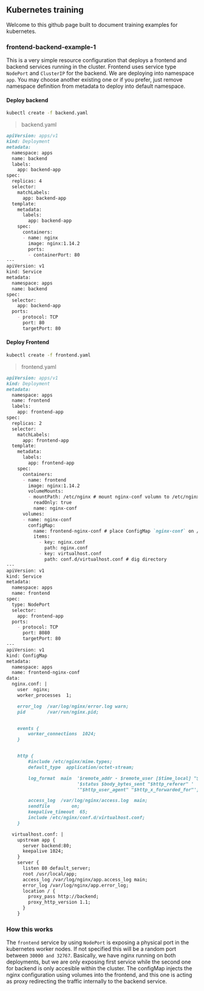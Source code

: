 ## Kubernetes training

Welcome to this github page built to document training examples for kubernetes.


### frontend-backend-example-1

This is a very simple resource configuration that deploys a frontend and backend services running in the cluster. Frontend uses service type `NodePort` and `ClusterIP` for the backend. We are deploying into namespace `app`. You may choose another existing one or if you prefer, just remove namespace definition from metadata to deploy into default namespace.

#### Deploy backend

```bash
kubectl create -f backend.yaml
```
> backend.yaml
```markdown
apiVersion: apps/v1
kind: Deployment
metadata:
  namespace: apps
  name: backend
  labels:
    app: backend-app
spec:
  replicas: 4
  selector:
    matchLabels:
      app: backend-app
  template:
    metadata:
      labels:
        app: backend-app
    spec:
      containers:
      - name: nginx
        image: nginx:1.14.2
        ports:
        - containerPort: 80
---
apiVersion: v1
kind: Service
metadata:
  namespace: apps
  name: backend
spec:
  selector:
    app: backend-app
  ports:
    - protocol: TCP
      port: 80
      targetPort: 80
```

#### Deploy Frontend

```bash
kubectl create -f frontend.yaml
```
> frontend.yaml
```markdown
apiVersion: apps/v1
kind: Deployment
metadata:
  namespace: apps
  name: frontend
  labels:
    app: frontend-app
spec:
  replicas: 2
  selector:
    matchLabels:
      app: frontend-app
  template:
    metadata:
      labels:
        app: frontend-app
    spec:
      containers:
      - name: frontend
        image: nginx:1.14.2
        volumeMounts:
        - mountPath: /etc/nginx # mount nginx-conf volumn to /etc/nginx
          readOnly: true
          name: nginx-conf
      volumes:
      - name: nginx-conf
        configMap:
          name: frontend-nginx-conf # place ConfigMap `nginx-conf` on /etc/nginx
          items:
            - key: nginx.conf
              path: nginx.conf
            - key: virtualhost.conf
              path: conf.d/virtualhost.conf # dig directory
---
apiVersion: v1
kind: Service
metadata:
  namespace: apps
  name: frontend
spec:
  type: NodePort
  selector:
    app: frontend-app
  ports:
    - protocol: TCP
      port: 8080
      targetPort: 80
---
apiVersion: v1
kind: ConfigMap
metadata:
  namespace: apps
  name: frontend-nginx-conf
data:
  nginx.conf: |
    user  nginx;
    worker_processes  1;

    error_log  /var/log/nginx/error.log warn;
    pid        /var/run/nginx.pid;


    events {
        worker_connections  1024;
    }


    http {
        #include /etc/nginx/mime.types;
        default_type  application/octet-stream;

        log_format  main  '$remote_addr - $remote_user [$time_local] "$request" '
                          '$status $body_bytes_sent "$http_referer" '
                          '"$http_user_agent" "$http_x_forwarded_for"';

        access_log  /var/log/nginx/access.log  main;
        sendfile        on;
        keepalive_timeout  65;
        include /etc/nginx/conf.d/virtualhost.conf;
    }

  virtualhost.conf: |
    upstream app {
      server backend:80;
      keepalive 1024;
    }
    server {
      listen 80 default_server;
      root /usr/local/app;
      access_log /var/log/nginx/app.access_log main;
      error_log /var/log/nginx/app.error_log;
      location / {
        proxy_pass http://backend;
        proxy_http_version 1.1;
      }
    }
```
### How this works

The `frontend` service by using `NodePort` is exposing a physical port in the kubernetes worker nodes. If not specified this will be a random port between `30000 and 32767`.
Basically, we have nginx running on both deployments, but we are only exposing first service while the second one for backend is only accesible within the cluster. The configMap
injects the nginx configuration using volumes into the frontend, and this one is acting as proxy redirecting the traffic internally to the backend service.